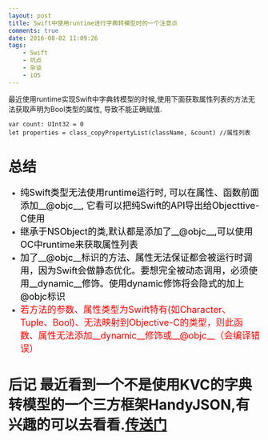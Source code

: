 ```yaml
---
layout: post
title: Swift中使用runtime进行字典转模型时的一个注意点
comments: true
date: 2016-08-02 11:09:26
tags:
    - Swift
    - 坑点
    - 杂谈
    - iOS
---
```



最近使用runtime实现Swift中字典转模型的时候,使用下面获取属性列表的方法无法获取声明为Bool类型的属性, 导致不能正确赋值.
```
var count: UInt32 = 0
let properties = class_copyPropertyList(className, &count) //属性列表
```   


# 总结
* <font color=black size=4>纯Swift类型无法使用runtime运行时, 可以在属性、函数前面添加__@objc__, 它看可以把纯Swift的API导出给Objecttive-C使用</font>
* <font color=black size=4>继承于NSObject的类,默认都是添加了__@objc__,可以使用OC中runtime来获取属性列表</font>
* <font color=black size=4>加了__@objc__标识的方法、属性无法保证都会被运行时调用，因为Swift会做静态优化。要想完全被动态调用，必须使用__dynamic__修饰。使用dynamic修饰将会隐式的加上@objc标识</font>
* <font color=red size=4>若方法的参数、属性类型为Swift特有(如Character、Tuple、Bool)、无法映射到Objective-C的类型，则此函数、属性无法添加__dynamic__修饰或__@objc__（会编译错误）</font>

# 后记 最近看到一个不是使用KVC的字典转模型的一个三方框架HandyJSON,有兴趣的可以去看看.[传送门](https://github.com/alibaba/HandyJSON)
